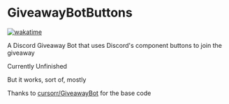 # GiveawayBotButtons

[![wakatime](https://wakatime.com/badge/github/BritishBenji/GiveawayBotButtons.svg)](https://wakatime.com/badge/github/BritishBenji/GiveawayBotButtons)

A Discord Giveaway Bot that uses Discord's component buttons to join the giveaway

Currently Unfinished

But it works, sort of, mostly

Thanks to [cursorr/GiveawayBot](https://github.com/Cursorr/GiveawayBot) for the base code
